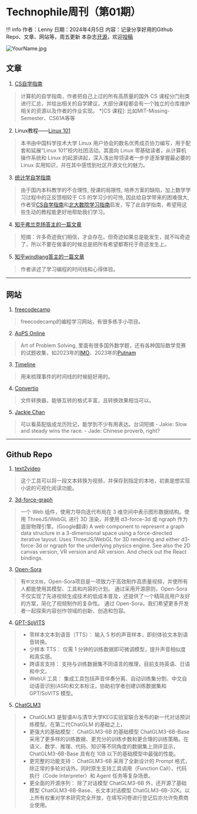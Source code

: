 # Technophile周刊（第01期）

!!! info
    作者：Lenny
    日期：2024年4月5日
    内容：记录分享好用的Github Repo、文章、网站等，周五更新
    本杂志[开源](https://github.com/LennyChenLaw/Weekly)，欢迎[投稿](https://github.com/LennyChenLaw/Weekly/issues)


![YourName.jpg](https://s2.loli.net/2024/04/05/1KWG5kYQEIfJ9lv.webp)

## 文章
1. [CS自学指南](https://csdiy.wiki/)
>计算机的自学指南，作者把自己上过的所有高质量的国外 CS 课程分门别类进行汇总，并给出相关的自学建议，大部分课程都会有一个独立的仓库维护相关的资源以及作者的作业实现。
*[CS 课程]: 比如MIT-Missing-Semester、CS61A等等
2. Linux教程——[Linux 101](https://101.lug.ustc.edu.cn/)
>本书由中国科学技术大学 Linux 用户协会的数名优秀成员协力编写，用于配套和延展“Linux 101”校内社团活动。其面向 Linux 零基础读者，从计算机操作系统和 Linux 的起源讲起，深入浅出带领读者一步步逐渐掌握最必要的 Linux 实用知识，并在其中感悟到社区开源文化的魅力。
3. [统计学自学指南](https://xuankaiwang.github.io/guide/)
>由于国内本科教学的不合理性, 授课的局限性, 培养方案的缺陷，加上数学学习过程中的正反馈相较于 CS 的学习少的可怜, 因此给自学带来的困难很大,作者受[CS自学指南](https://csdiy.wiki/)和[北大数院学习指南](https://docs.qq.com/doc/p/aec47ed20c2170d9f680ceaaf81b2b0c8aa7a2a9)启发，写了此自学指南，希望用这些生动的教程能更好地帮助我们学习。
4. [知乎弗兰克扬答主的一篇文章](https://www.zhihu.com/question/332413749/answer/775510643)
>短摘：许多奇迹我们相信，才会存在。但奇迹如果总是能发生，就不叫奇迹了，所以不要在做事的时候总是把所有希望都寄托于奇迹发生上。
5. [知乎windliang答主的一篇文章](https://www.zhihu.com/question/614706706/answer/3146012068)
>作者讲述了学习编程的时间线和心得体验。

-------------

## 网站
1. [freecodecamp](https://www.freecodecamp.org/learn/)
>freecodecamp的编程学习网站，有很多练手小项目。
2. [AoPS Online](https://artofproblemsolving.com/community/c7)
>Art of Problem Solving, 里面有很多国外数学题，还有各种国际数学竞赛的试题收集，如2023年的[IMO](https://artofproblemsolving.com/community/c3381519_2023_imo)、2023年的[Putnam](https://artofproblemsolving.com/community/c3670601_2023_putnam)
3. [Timeline](https://time.graphics/editor)
>用来梳理事件的时间线的时候挺好用的。
4. [Convertio](https://convertio.co/zh/)
>文件转换器，能够互转的格式丰富，且转换效果相当可以。
5. [Jackie Chan](https://animesuge.to/anime/jackie-chan-adventures-dub-022l9/ep-5)
>可以看英配版成龙历险记，能学到不少有用表达。台词短摘 - Jakie: Slow and steady wins the race. - Jade: Chinese proverb, right?

-----------------

## Github Repo
1. [text2video](https://github.com/bravekingzhang/text2video)
>这个工具可以将一段文本转换为视频，并保存到指定的本地，初衷是想实现小说的可视化阅读功能。
2. [3d-force-graph](https://github.com/vasturiano/3d-force-graph)
>一个 Web 组件，使用力导向迭代布局在 3 维空间中表示图形数据结构。使用 ThreeJS/WebGL 进行 3D 渲染，并使用 d3-force-3d 或 ngraph 作为底层物理引擎。(Google翻译)
>A web component to represent a graph data structure in a 3-dimensional space using a force-directed iterative layout. Uses ThreeJS/WebGL for 3D rendering and either d3-force-3d or ngraph for the underlying physics engine. See also the 2D canvas version, VR version and AR version. And check out the React bindings.
3. [Open-Sora](https://github.com/hpcaitech/Open-Sora?tab=readme-ov-file)
> 有`中文文档`，Open-Sora项目是一项致力于高效制作高质量视频，并使所有人都能使用其模型、工具和内容的计划。 通过采用开源原则，Open-Sora 不仅实现了先进视频生成技术的低成本普及，还提供了一个精简且用户友好的方案，简化了视频制作的复杂性。 通过 Open-Sora，我们希望更多开发者一起探索内容创作领域的创新、创造和包容。
4. [GPT-SoVITS](https://github.com/RVC-Boss/GPT-SoVITS?tab=readme-ov-file)
>+ 零样本文本到语音（TTS）： 输入 5 秒的声音样本，即刻体验文本到语音转换。
>+ 少样本 TTS： 仅需 1 分钟的训练数据即可微调模型，提升声音相似度和真实感。
>+ 跨语言支持： 支持与训练数据集不同语言的推理，目前支持英语、日语和中文。
>+ WebUI 工具： 集成工具包括声音伴奏分离、自动训练集分割、中文自动语音识别(ASR)和文本标注，协助初学者创建训练数据集和 GPT/SoVITS 模型。
5. [ChatGLM3](https://github.com/THUDM/ChatGLM3)
>+ ChatGLM3 是智谱AI与清华大学KEG实验室联合发布的新一代对话预训练模型。在第二代ChatGLM 的基础之上，
>+ 更强大的基础模型： ChatGLM3-6B 的基础模型 ChatGLM3-6B-Base 采用了更多样的训练数据、更充分的训练步数和更合理的训练策略。在语义、数学、推理、代码、知识等不同角度的数据集上测评显示，ChatGLM3-6B-Base 具有在 10B 以下的基础模型中最强的性能。
>+ 更完整的功能支持： ChatGLM3-6B 采用了全新设计的 Prompt 格式，除正常的多轮对话外。同时原生支持工具调用（Function Call）、代码执行（Code Interpreter）和 Agent 任务等复杂场景。
>+ 更全面的开源序列： 除了对话模型 ChatGLM3-6B 外，还开源了基础模型 ChatGLM3-6B-Base、长文本对话模型 ChatGLM3-6B-32K。以上所有权重对学术研究完全开放，在填写问卷进行登记后亦允许免费商业使用。
